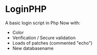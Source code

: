 # LoginPHP
A basic login script in Php
Now with:
- Color
- Verification / Secure validation
- Loads of patches (commented "echo")
- New databasename
